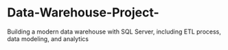 # Data-Warehouse-Project-
Building a modern data warehouse with SQL Server, including ETL process, data modeling, and analytics 
